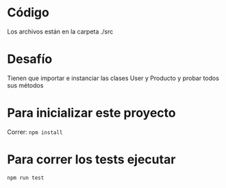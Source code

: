 # Código

Los archivos están en la carpeta ./src

# Desafío

Tienen que importar e instanciar las clases User y Producto y probar todos sus métodos

# Para inicializar este proyecto

Correr:
`npm install`

# Para correr los tests ejecutar

`npm run test`
